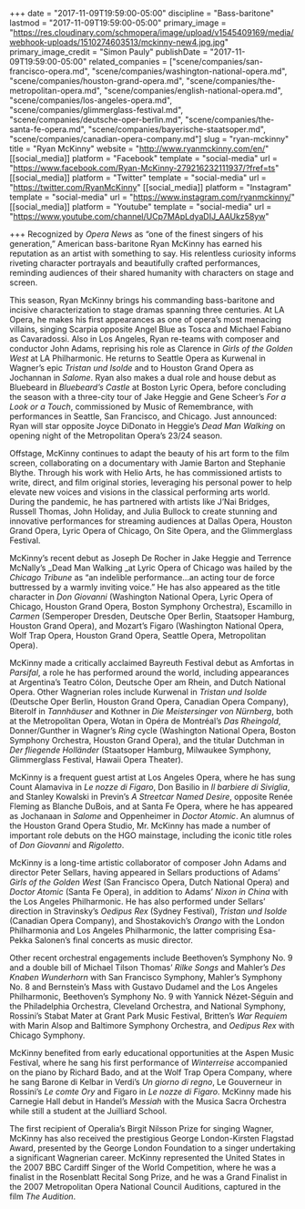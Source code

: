 +++
date = "2017-11-09T19:59:00-05:00"
discipline = "Bass-baritone"
lastmod = "2017-11-09T19:59:00-05:00"
primary_image = "https://res.cloudinary.com/schmopera/image/upload/v1545409169/media/webhook-uploads/1510274603513/mckinny-new4.jpg.jpg"
primary_image_credit = "Simon Pauly"
publishDate = "2017-11-09T19:59:00-05:00"
related_companies = ["scene/companies/san-francisco-opera.md", "scene/companies/washington-national-opera.md", "scene/companies/houston-grand-opera.md", "scene/companies/the-metropolitan-opera.md", "scene/companies/english-national-opera.md", "scene/companies/los-angeles-opera.md", "scene/companies/glimmerglass-festival.md", "scene/companies/deutsche-oper-berlin.md", "scene/companies/the-santa-fe-opera.md", "scene/companies/bayerische-staatsoper.md", "scene/companies/canadian-opera-company.md"]
slug = "ryan-mckinny"
title = "Ryan McKinny"
website = "http://www.ryanmckinny.com/en/"
[[social_media]]
platform = "Facebook"
template = "social-media"
url = "https://www.facebook.com/Ryan-McKinny-279216232111937/?fref=ts"
[[social_media]]
platform = "Twitter"
template = "social-media"
url = "https://twitter.com/RyanMcKinny"
[[social_media]]
platform = "Instagram"
template = "social-media"
url = "https://www.instagram.com/ryanmckinny/"
[[social_media]]
platform = "Youtube"
template = "social-media"
url = "https://www.youtube.com/channel/UCp7MApLdyaDIJ_AAUkz58yw"

+++
Recognized by _Opera News_ as “one of the finest singers of his generation,” American bass-baritone Ryan McKinny has earned his reputation as an artist with something to say. His relentless curiosity informs riveting character portrayals and beautifully crafted performances, reminding audiences of their shared humanity with characters on stage and screen.

This season, Ryan McKinny brings his commanding bass-baritone and incisive characterization to stage dramas spanning three centuries. At LA Opera, he makes his first appearances as one of opera’s most menacing villains, singing Scarpia opposite Angel Blue as Tosca and Michael Fabiano as Cavaradossi. Also in Los Angeles, Ryan re-teams with composer and conductor John Adams, reprising his role as Clarence in _Girls of the Golden West_ at LA Philharmonic. He returns to Seattle Opera as Kurwenal in Wagner’s epic _Tristan und Isolde_ and to Houston Grand Opera as Jochannan in _Salome_. Ryan also makes a dual role and house debut as Bluebeard in _Bluebeard’s Castle_ at Boston Lyric Opera, before concluding the season with a three-city tour of Jake Heggie and Gene Scheer’s _For a Look or a Touch_, commissioned by Music of Remembrance, with performances in Seattle, San Francisco, and Chicago. Just announced: Ryan will star opposite Joyce DiDonato in Heggie’s _Dead Man Walking_ on opening night of the Metropolitan Opera’s 23/24 season.

Offstage, McKinny continues to adapt the beauty of his art form to the film screen, collaborating on a documentary with Jamie Barton and Stephanie Blythe. Through his work with Helio Arts, he has commissioned artists to write, direct, and film original stories, leveraging his personal power to help elevate new voices and visions in the classical performing arts world. During the pandemic, he has partnered with artists like J’Nai Bridges, Russell Thomas, John Holiday, and Julia Bullock to create stunning and innovative performances for streaming audiences at Dallas Opera, Houston Grand Opera, Lyric Opera of Chicago, On Site Opera, and the Glimmerglass Festival.

McKinny’s recent debut as Joseph De Rocher in Jake Heggie and Terrence McNally’s _Dead Man Walking _at Lyric Opera of Chicago was hailed by the _Chicago Tribune_ as “an indelible performance...an acting tour de force buttressed by a warmly inviting voice.” He has also appeared as the title character in _Don Giovanni_ (Washington National Opera, Lyric Opera of Chicago, Houston Grand Opera, Boston Symphony Orchestra), Escamillo in _Carmen_ (Semperoper Dresden, Deutsche Oper Berlin, Staatsoper Hamburg, Houston Grand Opera), and Mozart’s Figaro (Washington National Opera, Wolf Trap Opera, Houston Grand Opera, Seattle Opera, Metropolitan Opera).

McKinny made a critically acclaimed Bayreuth Festival debut as Amfortas in _Parsifal_, a role he has performed around the world, including appearances at Argentina’s Teatro Cólon, Deutsche Oper am Rhein, and Dutch National Opera. Other Wagnerian roles include Kurwenal in _Tristan und Isolde_ (Deutsche Oper Berlin, Houston Grand Opera, Canadian Opera Company), Biterolf in _Tannhäuser_ and Kothner in _Die Meistersinger von Nürnberg_, both at the Metropolitan Opera, Wotan in Opéra de Montréal’s _Das Rheingold_, Donner/Gunther in Wagner’s _Ring_ cycle (Washington National Opera, Boston Symphony Orchestra, Houston Grand Opera), and the titular Dutchman in _Der fliegende Holländer_ (Staatsoper Hamburg, Milwaukee Symphony, Glimmerglass Festival, Hawaii Opera Theater).

McKinny is a frequent guest artist at Los Angeles Opera, where he has sung Count Alamaviva in _Le nozze di Figaro_, Don Basilio in _Il barbiere di Siviglia_, and Stanley Kowalski in Previn’s _A Streetcar Named Desire_, opposite Renée Fleming as Blanche DuBois, and at Santa Fe Opera, where he has appeared as Jochanaan in _Salome_ and Oppenheimer in _Doctor Atomic_. An alumnus of the Houston Grand Opera Studio, Mr. McKinny has made a number of important role debuts on the HGO mainstage, including the iconic title roles of _Don Giovanni_ and _Rigoletto_.

McKinny is a long-time artistic collaborator of composer John Adams and director Peter Sellars, having appeared in Sellars productions of Adams’ _Girls of the Golden West_ (San Francisco Opera, Dutch National Opera) and _Doctor Atomic_ (Santa Fe Opera), in addition to Adams’ _Nixon in China_ with the Los Angeles Philharmonic. He has also performed under Sellars’ direction in Stravinsky’s _Oedipus Rex_ (Sydney Festival), _Tristan und Isolde_ (Canadian Opera Company), and Shostakovich’s _Orango_ with the London Philharmonia and Los Angeles Philharmonic, the latter comprising Esa-Pekka Salonen’s final concerts as music director.

Other recent orchestral engagements include Beethoven’s Symphony No. 9 and a double bill of Michael Tilson Thomas’ _Rilke Songs_ and Mahler’s _Des Knaben Wunderhorn_ with San Francisco Symphony, Mahler’s Symphony No. 8 and Bernstein’s Mass with Gustavo Dudamel and the Los Angeles Philharmonic, Beethoven’s Symphony No. 9 with Yannick Nézet-Séguin and the Philadelphia Orchestra, Cleveland Orchestra, and National Symphony, Rossini’s Stabat Mater at Grant Park Music Festival, Britten’s _War Requiem_ with Marin Alsop and Baltimore Symphony Orchestra, and _Oedipus Rex_ with Chicago Symphony.

McKinny benefited from early educational opportunities at the Aspen Music Festival, where he sang his first performance of _Winterreise_ accompanied on the piano by Richard Bado, and at the Wolf Trap Opera Company, where he sang Barone di Kelbar in Verdi’s _Un giorno di regno_, Le Gouverneur in Rossini’s _Le comte Ory_ and Figaro in _Le nozze di Figaro_. McKinny made his Carnegie Hall debut in Handel’s _Messiah_ with the Musica Sacra Orchestra while still a student at the Juilliard School.

The first recipient of Operalia’s Birgit Nilsson Prize for singing Wagner, McKinny has also received the prestigious George London-Kirsten Flagstad Award, presented by the George London Foundation to a singer undertaking a significant Wagnerian career. McKinny represented the United States in the 2007 BBC Cardiff Singer of the World Competition, where he was a finalist in the Rosenblatt Recital Song Prize, and he was a Grand Finalist in the 2007 Metropolitan Opera National Council Auditions, captured in the film _The Audition_.